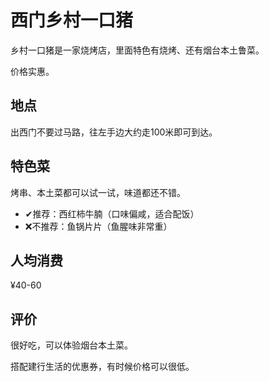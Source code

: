 # 西门乡村一口猪

乡村一口猪是一家烧烤店，里面特色有烧烤、还有烟台本土鲁菜。

价格实惠。

## 地点

出西门不要过马路，往左手边大约走100米即可到达。

## 特色菜

烤串、本土菜都可以试一试，味道都还不错。

- ✔推荐：西红柿牛腩（口味偏咸，适合配饭）
- ❌不推荐：鱼锅片片（鱼腥味非常重）

## 人均消费

¥40-60

## 评价

很好吃，可以体验烟台本土菜。

搭配建行生活的优惠券，有时候价格可以很低。
